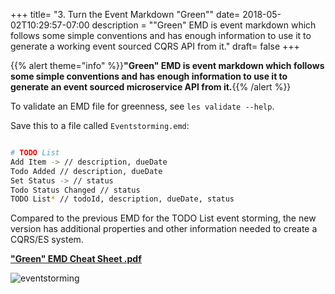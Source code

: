 +++
title= "3. Turn the Event Markdown \"Green\""
date= 2018-05-02T10:29:57-07:00
description = "\"Green\" EMD is event markdown which follows some simple conventions and has enough information to use it to generate a working event sourced CQRS API from it."
draft= false
+++

{{% alert theme="info" %}}**"Green" EMD is event markdown which follows some simple conventions and has enough information to use it to generate an event sourced microservice API from it.**{{% /alert %}}

To validate an EMD file for greenness, see ```les validate --help```.

Save this to a file called ```Eventstorming.emd```:

```bash

# TODO List
Add Item -> // description, dueDate
Todo Added // description, dueDate
Set Status -> // status
Todo Status Changed // status
TODO List* // todoId, description, dueDate, status

```

Compared to the previous EMD for the TODO List event storming, the new version has additional properties and other information needed to create a CQRS/ES system.

**["Green" EMD Cheat Sheet .pdf](https://github.com/Adaptech/letseventsource/blob/master/EMD-Cheatsheet-0.10.0-alpha.pdf)**

![eventstorming](/tutorial/EMD-Cheatsheet-0.10.0-alpha.png)